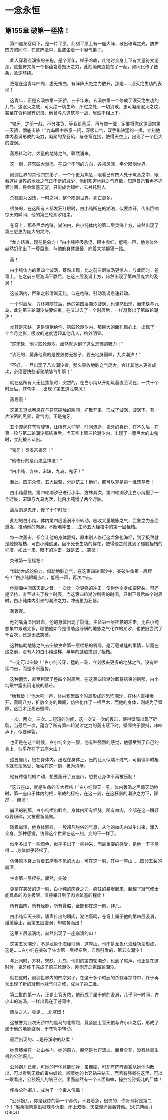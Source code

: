 # 一念永恒 
 ## 第155章 破第一桎梏！
     第四道龙卷风下，是一片平原，此刻平原上有一座大阵，散出璀璨之光，防护四方的同时，在这阵法中，盘膝坐着一个凝气弟子。

    此人穿着玄溪宗的长袍，是个青年，样子冷峻，吐纳时全身上下有大量符文游走，这些符文每一个都蕴含着毁灭之力，此刻凝聚连接在了一起，如同化作了链条，急速环绕。

    更是在这青年四周，虚无扭曲，有阵阵灭绝之力散开，那是……泯灭绝生功的表现！

    这青年，正是玄溪宗第一天骄，三千年来，玄溪宗第一个修成了泯灭绝生功的九岛，这泯灭之威，可灭绝一切生命，所过之处，一切消散，更可凝聚泯灭之纹，甚至在资料里有记录，他曾与凡道筑基一战，居然不相上下。

    “鬼牙，之前一战，不分胜负，等我筑基后，再与你一战，定要将你这灵溪宗第一天骄，彻底击杀！”九岛眼中杀意一闪，深吸口气，双手掐诀猛的一挥，立刻他体内漩涡形成的吸力，凝聚的龙卷风，与苍穹连接，使得天空上，出现了一个巨大的漩涡。

    轰轰转动时，大量的地脉之气，骤然涌来。

    这一刻，苍穹四大漩涡，在四个不同的方向，各领风骚，平分陨剑世界。

    陨剑世界的其他四宗弟子，一个个更为焦急，眼看已有四人处于筑基之中，眼看这片世界的地脉之气正不断的减少，他们知道地脉之气有数，知道自己若再不抓紧时间，将会筑基无望，只能成为绿叶，去衬托别人。

    杀戮更为凶残，一时之间，整个陨剑世界，死亡更多。

    很快的，在这所有人都发狂红眼时，白小纯所在的湖泊，似要炸开，传出巨响惊天的瞬间，他的第三轮潮汐结束。

    苍穹上，那条巨龙咆哮，湖泊内，白小纯体内的第二层灵海上方，赫然出现了第三层更为庞大的灵海。

    “龙力结束，现在是象力！”白小纯呼吸急促，眼中赤红，低吼一声，他身体外赫然幻化出了一尊巨象，与他的身体重叠，向着大地狠狠一踏。

    轰！

    白小纯体内的第四个漩涡，蓦然出现，比之前三层漩涡更惊人，与此同时，苍穹上，在之前三层漩涡平静后，在这三层漩涡上方，赫然出现了第四层庞大的漩涡！

    这漩涡内，巨象之影清晰无比，似在咆哮，引动漩涡急速转动。

    一个时辰后，方林紧随其后，他的第四层潮汐漩涡，也骤然出现，而宋缺与九岛，此刻第三轮潮汐快要结束，在又过去了一个时辰后，一样凝聚出了第四轮潮汐！

    尤其是宋缺，更是惊艳绝伦，第四轮潮汐内，那巨大的面孔眉心上，出现了一个血月之影，吸收的速度远超其他几人，格外明显。

    “这宋缺，他才四轮潮汐，居然就达到了这么恐怖的吸力！”

    “该死的，莫非他真的是要效仿无极子，要去地脉巅峰，九次潮汐！”

    “不好，一旦出现了八次潮汐者，那么吸收地脉之气庞大，会让其他人更难成功，必须要快些凝聚地脉气引啊！”

    就在这所有人无比焦急时，突然的，在白小纯从开始筑基直至现在，一共十个时辰后，苍穹中……出现了第五道龙卷风！

    轰轰轰！

    这第五道龙卷风在与苍穹碰触的瞬间，扩散开来，形成了漩涡，漩涡下，有一片浓密的黑雾，雾气内，正是鬼牙。

    五个漩涡在苍穹旋转，让所有人仰望，时间流逝，鬼牙的身份，在不久后，在第一轮与第二轮潮汐都结束后，当天空上第三轮潮汐内，出现了一尊巨大的山鬼时，立刻被人认出。

    “鬼牙！灵溪宗鬼牙！”

    “他修行的是山鬼乱神法！”

    “白小纯，方林，宋缺，九岛，鬼牙！”

    至此，四宗众修，五大巨擘，分庭抗立！他们，都可以算是第一批筑基者！

    白小纯最快，第四轮潮汐已进行小半，方林其次，第四轮潮汐比白小纯慢了一个时辰，宋缺与九岛再次，比白小纯慢了两个时辰。

    最后则是鬼牙，慢了十个时辰！

    此刻的白小纯，体内第四层漩涡不断转动，吸收大量地脉之气，巨象之力全面爆发，推动他的肉身，不断地冲击……生命五大桎梏中的第一层桎梏。

    每一次轰击，都会让他的身体颤抖，原本别人修行这龙象化海经，到了极致就是触摸桎梏，可白小纯这里，因不死长生功的存在，使得他之前就到了碰触桎梏的程度，如此一来，眼下的冲击，就是去……突破！

    突破第一层桎梏！

    “借助大成的象力，借助地脉之气，在这第四轮潮汐中，突破生命第一层桎梏！”白小纯眼睛赤红，低吼一声，再次冲击。

    他脑海中回荡天雷之音，一次比一次更强的冲击，使得他全身如要碎裂，可还是坚持，直至过去了数个时辰，当这第四轮潮汐所需的时间，只剩下最后四个时辰时，白小纯体内引来的潮汐之力，冲击更为狂暴。

    轰轰轰。

    他的嘴角溢出鲜血，他的身体出现了裂缝，生命第一层桎梏的冲击，比白小纯想象中艰难太多，哪怕他如今是借助这磅礴的地脉之气化作的潮汐，也依旧尝试了千百次，还是无法突破。

    这种借助地脉之气去突破生命第一层桎梏的机缘，是万载难逢的事情，毕竟在这之前，没有人如白小纯这样，早早的就触摸到了桎梏。

    “一定可以突破！”白小纯咬牙，猛的一吸，立刻吸来更多的地脉之气，没有继续冲击，而是不断蓄势。

    这种蓄势，直至积累了整四个时辰后，在这第四轮潮汐即将结束的刹那，白小纯眼中露出闪电般的精芒。

    “给我破！”他大吼一声，体内积累四个时辰形成的恐怖潮汐，在体内直接爆开，轰鸣八方，扩散全身的瞬间，仿佛化作了一根巨木，而他的身体，则成为了壁障，这巨木正轰击壁障。

    一次，两次，三次……短短的时间，这一次又一次的轰击，使得壁障出现了碎裂，当最后一次，蕴含了所有第四轮潮汐之力的轰击落下时，壁障终于颤抖，咔咔声下，似要碎裂。

    也正是在这个时候，白小纯全身一颤，他有种强烈的感觉，他感受到了自己的身上，似乎存在了五座大山！

    这五座山，根在身体内，出现在身体上，压的让人似喘不过气，可偏偏平时根本就无法感受，唯独在这一刻，极为清晰。

    他有种强烈的冲动，想要轰开了五座山，想要让身体不再被压制！

    “这五座山，就是生命的五大桎梏！”白小纯仰天一吼，体内轰鸣之声惊天动地时，第一座山于体内的根，形成的桎梏，在这一刻，在这狂暴的潮汐之力下，骤然……崩溃！

    崩溃的刹那，白小纯喷出鲜血，身体内所有经脉，所有血肉，全部在这一瞬好似要粉碎，又被重新凝聚。

    随着崩溃，他身体颤抖，一股超凡脱俗的气息，从他的血肉内滋生出来，涌入全身，那种感觉，仿佛这个世界在这一刻，变的不一样了。

    似乎多出了一些颜色，似乎多出了一些神采，而最重要的感受，是他一下子觉得……身体似乎轻松了。

    仿佛原本身上背着五座看不见的大山，可在这一瞬，其中一座山……四分五裂的崩溃。

    生命第一层桎梏，骤然，突破！

    更是在突破的这一瞬，白小纯的肉身之力，疯狂的暴增起来，超越了凝气修士能具备的肉身极限，直接攀升到了肉身筑基的程度！

    所有血肉，所有经脉，所有骨骼，全部都在这一刻，非凡。

    白小纯仰天长啸，啸声传出的瞬间，湖泊轰鸣，苍穹上属于他的第四层漩涡，缓缓静止，而第五层漩涡，却顺势而出！

    这第五层漩涡内，赫然出现了一座崩溃的山！

    这第五次潮汐，不是龙象化海经引动，这座山，也不是龙象化海经功法形成，这是……白小纯在突破了生命第一层桎梏后，自然引发的，第五次潮汐！

    与此同时，方林，宋缺，九岛，他们的第四轮潮汐，也到了尾声，也正是在这时候，鬼牙终于完成了前三轮潮汐，刚刚开启第四轮潮汐。

    就在这时，陨剑世界内的四宗弟子，在这十多个时辰的杀戮与掠夺中，终于再次出现了新的凝聚地脉气引之修，成为了第二批。

    第二批的第一人，正是上官天佑，他形成了属于他的漩涡，几乎同一时间，许小山的漩涡，一样出现在了苍穹中。

    随后之人，竟是……北寒烈！

    这被誉为此次天骄中的黑马的北寒烈，竟紧随上官天佑与许小山之后，形成了属于他的地脉漩涡，于苍穹中转动。

    最后出现的……是丹溪宗的赵柔！

    她盘膝坐在一处山谷内，她的前方，赫然是七窍流血，面目全非，没有丝毫生机的公孙婉儿。

    公孙婉儿已死，可她的尸体竟能动弹，虽僵硬，可却有阵阵毒雾从她体内散出，可以看到无数的毒虫蜈蚣，顺着她的七窍钻来钻去，而若有强者在这里，可以一眼看出，公孙婉儿的脑已空，里面赫然有一个人面蜘蛛，操控公孙婉儿的尸体！

    使得公孙婉儿，成为了一个毒人傀儡！

    “公孙婉儿，你是我炼的第一个毒傀，不要着急，很快的，你哥哥将是第二个！”赵柔眼睛露出狠辣与仇恨，闭上双眼，天空漩涡轰轰转动。(未完待续。) 
QBIQU